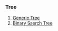 ### Tree

1. [Generic Tree](https://github.com/coolanant/Data-Structures/blob/master/03-Tree/01-GenericTree.md)
2. [Binary Saerch Tree](https://github.com/coolanant/Data-Structures/blob/master/03-Tree/02-BST.md)
